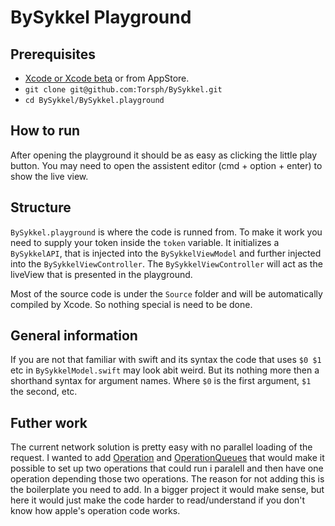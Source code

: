 # BySykkel Playground

## Prerequisites 
- [Xcode or Xcode beta](https://developer.apple.com/download/) or from AppStore.
- `git clone git@github.com:Torsph/BySykkel.git`
- `cd BySykkel/BySykkel.playground`

## How to run
After opening the playground it should be as easy as clicking the little play button.
You may need to open the assistent editor (cmd + option + enter) to show the live view.

## Structure
`BySykkel.playground` is where the code is runned from. To make it work you need to supply your token inside the `token` variable.
It initializes a `BySykkelAPI`, that is injected into the `BySykkelViewModel` and further injected into the `BySykkelViewController`.
The `BySykkelViewController` will act as the liveView that is presented in the playground.

Most of the source code is under the `Source` folder and will be automatically compiled by Xcode. So nothing special is need to be done.

## General information
If you are not that familiar with swift and its syntax the code that uses `$0 $1` etc in `BySykkelModel.swift` may look abit weird.
But its nothing more then a shorthand syntax for argument names. Where `$0` is the first argument, `$1` the second, etc.

## Futher work
The current network solution is pretty easy with no parallel loading of the request. I wanted to add [Operation](https://developer.apple.com/documentation/foundation/operation) and [OperationQueues](https://developer.apple.com/documentation/foundation/operationqueue) that  would make it possible to set up two operations that could run i paralell and then have one operation depending those two operations. The reason for not adding this is the boilerplate you need to add. In a bigger project it would make sense, but here it would just make the code harder to read/understand if you don't know how apple's 
operation code works.

